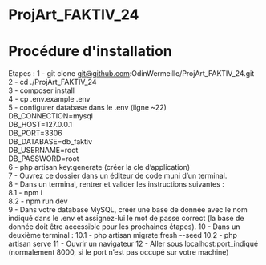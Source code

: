 # ProjArt_FAKTIV_24

# Procédure d'installation

Etapes : 
1 - git clone git@github.com:OdinWermeille/ProjArt_FAKTIV_24.git  
2 - cd ./ProjArt_FAKTIV_24  
3 - composer install  
4 - cp .env.example .env  
5 - configurer database dans le .env  (ligne ~22)  
    DB_CONNECTION=mysql  
    DB_HOST=127.0.0.1  
    DB_PORT=3306  
    DB_DATABASE=db_faktiv  
    DB_USERNAME=root  
    DB_PASSWORD=root  
6 - php artisan key:generate (créer la cle d’application)  
7 - Ouvrez ce dossier dans un éditeur de code muni d’un terminal.  
8 - Dans un terminal, rentrer et valider les instructions suivantes :  
    8.1 - npm i  
    8.2 - npm run dev  
9 - Dans votre database MySQL, créér une base de donnée avec le nom indiqué dans le .env et assignez-lui le mot de passe correct (la base de donnée doit être accessible pour les prochaines étapes).
10 - Dans un deuxième terminal : 
    10.1 - php artisan migrate:fresh --seed 
    10.2 - php artisan serve 
11 - Ouvrir un navigateur
12 - Aller sous localhost:port_indiqué (normalement 8000, si le port n’est pas occupé sur votre machine) 